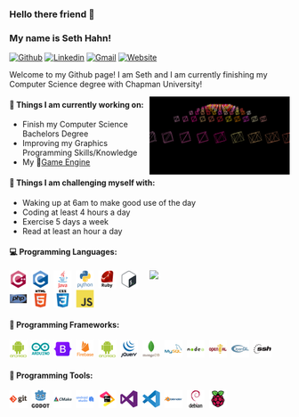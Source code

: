 ### Hello there friend 👋 
### My name is Seth Hahn!

[![Github](https://img.shields.io/badge/-Github-000?style=flat&logo=Github&logoColor=white)](https://github.com/swdhahn)
[![Linkedin](https://img.shields.io/badge/-LinkedIn-blue?style=flat&logo=Linkedin&logoColor=white)](https://www.linkedin.com/in/seth-hahn-3aa9b01b7/)
[![Gmail](https://img.shields.io/badge/-Gmail-c14438?style=flat&logo=Gmail&logoColor=white)](mailto:swdhahn@gmail.com)
[![Website](https://img.shields.io/badge/Website-blue?style=flat&logo=Adafruit&logoColor=white)](https://swdhahn.com)

Welcome to my Github page! I am Seth and I am currently finishing my Computer Science degree with Chapman University!  

<img align="right" alt="img" src="https://github.com/swdhahn/swdhahn/blob/main/RenderEngineFromScratch.png" width="50%" height="auto" />


#### 🌱 Things I am currently working on: 
- Finish my Computer Science Bachelors Degree  
- Improving my Graphics Programming Skills/Knowledge
- My :dart:[Game Engine](https://github.com/swdhahn/bird-engine)

#### :muscle: Things I am challenging myself with:
- Waking up at 6am to make good use of the day
- Coding at least 4 hours a day
- Exercise 5 days a week
- Read at least an hour a day

#### :computer: Programming Languages: 
<p>
	<img width="50%" align="right" src="https://github-readme-stats.vercel.app/api?username=swdhahn&show_icons=true&hide_border=true" />

<img height="32" width="32" src="https://github.com/swdhahn/swdhahn/blob/main/cpp.svg" />&nbsp;
<img height="32" width="32" src="https://github.com/swdhahn/swdhahn/blob/main/c.svg" />&nbsp;
<img height="32" width="32" src="https://github.com/swdhahn/swdhahn/blob/main/java.svg" />&nbsp;
<img height="32" width="32" src="https://github.com/swdhahn/swdhahn/blob/main/python.svg" />&nbsp;
<img height="32" width="32" src="https://github.com/swdhahn/swdhahn/blob/main/ruby.svg" />&nbsp;
<img height="32" width="32" src="https://github.com/swdhahn/swdhahn/blob/main/bash.svg" />&nbsp;
<img height="32" width="32" src="https://github.com/swdhahn/swdhahn/blob/main/php.svg" />&nbsp;
<img height="32" width="32" src="https://github.com/swdhahn/swdhahn/blob/main/html5.svg" />&nbsp;
<img height="32" width="32" src="https://github.com/swdhahn/swdhahn/blob/main/css3.svg" />&nbsp;
<img height="32" width="32" src="https://github.com/swdhahn/swdhahn/blob/main/javascript.svg" />&nbsp;

</p>

#### :electric_plug: Programming Frameworks: 
<p>

<img height="32" width="32" src="https://github.com/swdhahn/swdhahn/blob/main/android.svg" />&nbsp;
<img height="32" width="32" src="https://github.com/swdhahn/swdhahn/blob/main/arduino.svg" />&nbsp;
<img height="32" width="32" src="https://github.com/swdhahn/swdhahn/blob/main/bootstrap.svg" />&nbsp;
<img height="32" width="32" src="https://github.com/swdhahn/swdhahn/blob/main/firebase.svg" />&nbsp;
<img height="32" width="32" src="https://github.com/swdhahn/swdhahn/blob/main/android.svg" />&nbsp;
<img height="32" width="32" src="https://github.com/swdhahn/swdhahn/blob/main/jquery.svg" />&nbsp;
<img height="32" width="32" src="https://github.com/swdhahn/swdhahn/blob/main/mongodb.svg" />&nbsp;
<img height="32" width="32" src="https://github.com/swdhahn/swdhahn/blob/main/mysql.svg" />&nbsp;
<img height="32" width="32" src="https://github.com/swdhahn/swdhahn/blob/main/nodejs.svg" />&nbsp;
<img height="32" width="32" src="https://github.com/swdhahn/swdhahn/blob/main/openal.svg" />&nbsp;
<img height="32" width="32" src="https://github.com/swdhahn/swdhahn/blob/main/opengl.svg" />&nbsp;
<img height="32" width="32" src="https://github.com/swdhahn/swdhahn/blob/main/ssh.svg" />&nbsp;



</p>

#### :wrench: Programming Tools: 
<p>

<img height="32" width="32" src="https://github.com/swdhahn/swdhahn/blob/main/git.svg" />&nbsp;
<img height="32" width="32" src="https://github.com/swdhahn/swdhahn/blob/main/godot.svg" />&nbsp;
<img height="32" width="32" src="https://github.com/swdhahn/swdhahn/blob/main/cmake.svg" />&nbsp;
<img height="32" width="32" src="https://github.com/swdhahn/swdhahn/blob/main/android-studio.svg" />&nbsp; 
<img height="32" width="32" src="https://github.com/swdhahn/swdhahn/blob/main/jetbrains.svg" />&nbsp;
<img height="32" width="32" src="https://github.com/swdhahn/swdhahn/blob/main/vs.svg" />&nbsp;
<img height="32" width="32" src="https://github.com/swdhahn/swdhahn/blob/main/vscode.svg" />&nbsp;
<img height="32" width="32" src="https://github.com/swdhahn/swdhahn/blob/main/blender.svg" />&nbsp;
<img height="32" width="32" src="https://github.com/swdhahn/swdhahn/blob/main/debian.svg" />&nbsp;
<img height="32" width="32" src="https://github.com/swdhahn/swdhahn/blob/main/rpi.svg" />&nbsp;

</p>
